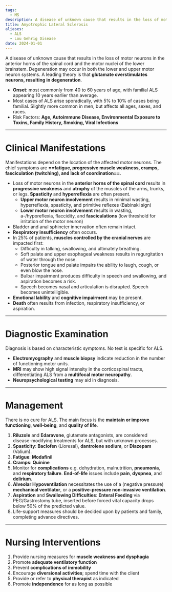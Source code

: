 ```yaml
---
tags:
  - MS
description: A disease of unknown cause that results in the loss of motor neurons in the anterior horns of the spinal cord and the motor nuclei of the lower brainstem.
title: Amyotrophic Lateral Sclerosis
aliases:
  - ALS
  - Lou Gehrig Disease
date: 2024-01-01
---
```

A disease of unknown cause that results in the loss of motor neurons in the anterior horns of the spinal cord and the motor nuclei of the lower brainstem. Degeneration may occur in both the lower and upper motor neuron systems. A leading theory is that **glutamate overstimulates neurons, resulting in degeneration**.
- **Onset**: most commonly from 40 to 60 years of age, with familial ALS appearing 10 years earlier than average.
- Most cases of ALS arise sporadically, with 5% to 10% of cases being familial. Slightly more common in men, but affects all ages, sexes, and races.
- Risk Factors: **Age, Autoimmune Disease, Environmental Exposure to Toxins, Family History, Smoking, Viral Infections**
___
# Clinical Manifestations
Manifestations depend on the location of the affected motor neurons. The chief symptoms are **==fatigue, progressive muscle weakness, cramps, fasciculation (twitching), and lack of coordination==**.
- Loss of motor neurons in the **anterior horns of the spinal cord** results in **progressive weakness** and **atrophy** of the muscles of the arms, trunks, or legs. **Spasticity** and **hyperreflexia** are often present.
	- **Upper motor neuron involvement** results in minimal wasting, hyperreflexia, spasticity, and primitive reflexes (Babinski sign)
	- **Lower motor neuron involvement** results in wasting, a-/hyporeflexia, flaccidity, and **fasciculations** (low threshold for irritation of the motor neuron)
- Bladder and anal sphincter innervation often remain intact.
- **Respiratory insufficiency** often occurs.
- In 25% of patients, **muscles controlled by the cranial nerves** are impacted first:
	- Difficulty in talking, swallowing, and ultimately breathing.
	- Soft palate and upper esophageal weakness results in regurgitation of water through the nose.
	- Posterior tongue and palate impairs the ability to laugh, cough, or even blow the nose.
	- Bulbar impairment produces difficulty in speech and swallowing, and aspiration becomes a risk.
	- Speech becomes nasal and articulation is disrupted. Speech becomes unintelligible.
- **Emotional lability** and **cognitive impairment** may be present.
- **Death** often results from infection, respiratory insufficiency, or aspiration.
___
# Diagnostic Examination
Diagnosis is based on characteristic symptoms. No test is specific for ALS.
- **Electromyography** and **muscle biopsy** indicate reduction in the number of functioning motor units.
- **MRI** may show high signal intensity in the corticospinal tracts, differentiating ALS from a **multifocal motor neuropathy**.
- **Neuropsychological testing** may aid in diagnosis.
___
# Management
There is no cure for ALS. The main focus is the **maintain or improve functioning**, **well-being**, and **quality of life**.
1. **Riluzole** and **Edaravone**, glutamate antagonists, are considered disease-modifying treatments for ALS, but with unknown processes.
2. **Spasticity**: **Baclofen** (Lioresal), **dantrolene sodium**, or **Diazepam** (Valium).
3. **Fatigue**: **Modafinil**
4. **Cramps**: **Quinine**
5. Monitor for **complications** e.g. dehydration, malnutrition, **pneumonia**, and **respiratory failure**. **End-of-life** issues include **pain**, **dyspnea**, and **delirium**.
6. **Alveolar Hypoventilation** necessitates the use of a (negative pressure) **mechanical ventilator**, or a **positive-pressure non-invasive ventilation**.
7. **Aspiration** and **Swallowing Difficulties**: **Enteral Feeding** via PEG/Gastrostomy tube, inserted before forced vital capacity drops below 50% of the predicted value.
8. Life-support measures should be decided upon by patients and family, completing advance directives.
___
# Nursing Interventions
1. Provide nursing measures for **muscle weakness and dysphagia**
2. Promote **adequate ventilatory function**
3. Prevent **complications of immobility**
4. Encourage **diversional activities**; spend time with the client
5. Provide or refer to **physical therapist** as indicated
6. Promote **independence** for as long as possible